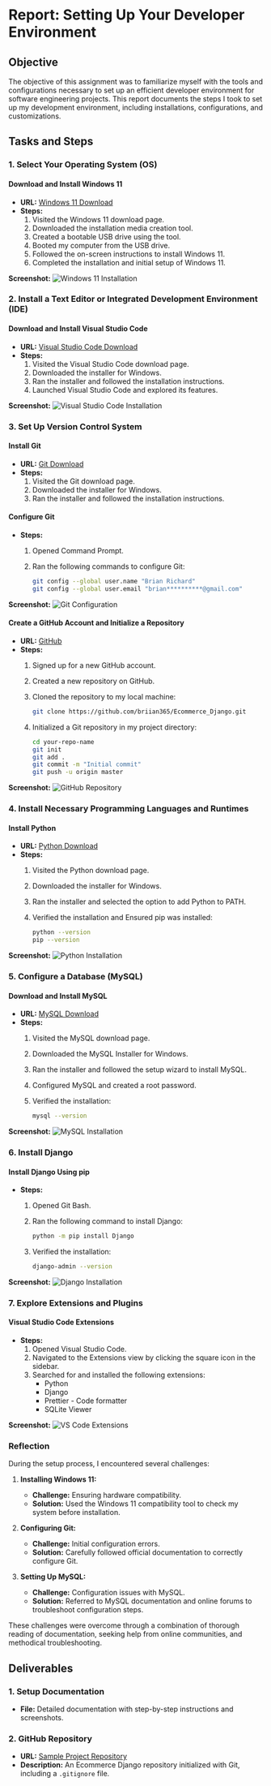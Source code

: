 # Report: Setting Up Your Developer Environment

## Objective

The objective of this assignment was to familiarize myself with the tools and configurations necessary to set up an efficient developer environment for software engineering projects. This report documents the steps I took to set up my development environment, including installations, configurations, and customizations.

## Tasks and Steps

### 1. Select Your Operating System (OS)

#### Download and Install Windows 11

- **URL:** [Windows 11 Download](https://www.microsoft.com/software-download/windows11)
- **Steps:**
  1. Visited the Windows 11 download page.
  2. Downloaded the installation media creation tool.
  3. Created a bootable USB drive using the tool.
  4. Booted my computer from the USB drive.
  5. Followed the on-screen instructions to install Windows 11.
  6. Completed the installation and initial setup of Windows 11.

**Screenshot:**
![Windows 11 Installation](images/Screenshot(34).png)

### 2. Install a Text Editor or Integrated Development Environment (IDE)

#### Download and Install Visual Studio Code

- **URL:** [Visual Studio Code Download](https://code.visualstudio.com/Download)
- **Steps:**
  1. Visited the Visual Studio Code download page.
  2. Downloaded the installer for Windows.
  3. Ran the installer and followed the installation instructions.
  4. Launched Visual Studio Code and explored its features.

**Screenshot:**
![Visual Studio Code Installation](images/Screenshot(35).png)

### 3. Set Up Version Control System

#### Install Git

- **URL:** [Git Download](https://git-scm.com/downloads)
- **Steps:**
  1. Visited the Git download page.
  2. Downloaded the installer for Windows.
  3. Ran the installer and followed the installation instructions.

#### Configure Git

- **Steps:**
  1. Opened Command Prompt.
  2. Ran the following commands to configure Git:

     ```bash
     git config --global user.name "Brian Richard"
     git config --global user.email "brian**********@gmail.com"
     ```

**Screenshot:**
![Git Configuration](images/Screenshot(37).png)

#### Create a GitHub Account and Initialize a Repository

- **URL:** [GitHub](https://github.com)
- **Steps:**
  1. Signed up for a new GitHub account.
  2. Created a new repository on GitHub.
  3. Cloned the repository to my local machine:

     ```bash
     git clone https://github.com/briian365/Ecommerce_Django.git
     ```

  4. Initialized a Git repository in my project directory:

     ```bash
     cd your-repo-name
     git init
     git add .
     git commit -m "Initial commit"
     git push -u origin master
     ```

**Screenshot:**
![GitHub Repository](images/screencapture-github-briian365-Ecommerce-Django-2024-06-19-10_49_31.png)

### 4. Install Necessary Programming Languages and Runtimes

#### Install Python

- **URL:** [Python Download](http://www.python.org)
- **Steps:**
  1. Visited the Python download page.
  2. Downloaded the installer for Windows.
  3. Ran the installer and selected the option to add Python to PATH.
  4. Verified the installation and Ensured pip was installed:

     ```bash
     python --version
     pip --version
     ```

**Screenshot:**
![Python Installation](path/to/python_installation_screenshot.png)

### 5. Configure a Database (MySQL)

#### Download and Install MySQL

- **URL:** [MySQL Download](https://dev.mysql.com/downloads/windows/installer/5.7.html)
- **Steps:**
  1. Visited the MySQL download page.
  2. Downloaded the MySQL Installer for Windows.
  3. Ran the installer and followed the setup wizard to install MySQL.
  4. Configured MySQL and created a root password.
  5. Verified the installation:

     ```bash
     mysql --version
     ```

**Screenshot:**
![MySQL Installation](images/Screenshot(39).png)

### 6. Install Django

#### Install Django Using pip

- **Steps:**
  1. Opened Git Bash.
  2. Ran the following command to install Django:

     ```bash
     python -m pip install Django
     ```

  3. Verified the installation:

     ```bash
     django-admin --version
     ```

**Screenshot:**
![Django Installation](images/Screenshot(40).png)

### 7. Explore Extensions and Plugins

#### Visual Studio Code Extensions

- **Steps:**
  1. Opened Visual Studio Code.
  2. Navigated to the Extensions view by clicking the square icon in the sidebar.
  3. Searched for and installed the following extensions:
     - Python
     - Django
     - Prettier - Code formatter
     - SQLite Viewer

**Screenshot:**
![VS Code Extensions](images/Screenshot(41).png)

### Reflection

During the setup process, I encountered several challenges:

1. **Installing Windows 11:**
   - **Challenge:** Ensuring hardware compatibility.
   - **Solution:** Used the Windows 11 compatibility tool to check my system before installation.

2. **Configuring Git:**
   - **Challenge:** Initial configuration errors.
   - **Solution:** Carefully followed official documentation to correctly configure Git.

3. **Setting Up MySQL:**
   - **Challenge:** Configuration issues with MySQL.
   - **Solution:** Referred to MySQL documentation and online forums to troubleshoot configuration steps.

These challenges were overcome through a combination of thorough reading of documentation, seeking help from online communities, and methodical troubleshooting.

## Deliverables

### 1. Setup Documentation

- **File:** Detailed documentation with step-by-step instructions and screenshots.

### 2. GitHub Repository

- **URL:** [Sample Project Repository](https://github.com/briian365/Ecommerce_Django)
- **Description:** An Ecommerce Django repository initialized with Git, including a `.gitignore` file.
